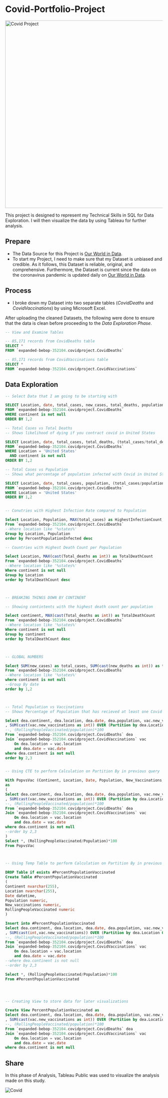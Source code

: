 # Covid-Portfolio-Project
<img width="599" alt="Covid Project" src="https://user-images.githubusercontent.com/108308205/177436450-e23dd47b-525b-4bf0-9081-d8a1b63ec82b.png">

This project is designed to represent my Technical Skills in SQL for Data Exploration. I will then visualize the data by using Tableau for further analysis. 

## Prepare
- The Data Source for this Project is [Our World in Data](https://ourworldindata.org/covid-deaths). 
- To start my Project, I need to make sure that my Dataset is unbiased and credible. As it follows, this Dataset is reliable, original, and comprehensive. Furthermore, the Dataset is current since the data on the coronavirus pandemic is updated daily on [Our World in Data](https://ourworldindata.org/covid-deaths).

## Process
- I broke down my Dataset into two separate tables (*CovidDeaths* and *CovidVaccinations*) by using Microsoft Excel.

After uploading the cleaned Datasets, the following were done to ensure that the data is clean before proceeding to the *Data Exploration Phase*.

```sql
-- View and Examine Tables

-- 85,171 records from CovidDeaths table
SELECT *
FROM `expanded-bebop-352104.covidproject.CovidDeaths`

-- 85,171 records from CovidVaccinations table
SELECT *
FROM `expanded-bebop-352104.covidproject.CovidVaccinations`

```

## Data Exploration

```sql 
-- Select Data that I am going to be starting with 

SELECT Location, date, total_cases, new_cases, total_deaths, population
FROM `expanded-bebop-352104.covidproject.CovidDeaths`
WHERE continent is not null
ORDER BY 1,2

-- Total Cases vs Total Deaths
-- Shows likelihood of dying if you contract covid in United States

SELECT Location, date, total_cases, total_deaths, (total_cases/total_deaths)*100 AS DeathPercentage
FROM `expanded-bebop-352104.covidproject.CovidDeaths`
WHERE Location = 'United States'
  AND continent is not null
ORDER BY 1,2

-- Total Cases vs Population
-- Shows what percentage of population infected with Covid in United States

SELECT Location, date, total_cases, population, (total_cases/population)*100 AS PopulationInfectedPercentage
FROM `expanded-bebop-352104.covidproject.CovidDeaths`
WHERE Location = 'United States'
ORDER BY 1,2


-- Conutries with Highest Infection Rate compared to Population

Select Location, Population, MAX(total_cases) as HighestInfectionCount,  Max((total_cases/population))*100 as PercentPopulationInfected
From `expanded-bebop-352104.covidproject.CovidDeaths`
--Where location like '%states%'
Group by Location, Population
order by PercentPopulationInfected desc

-- Countries with Highest Death Count per Population

Select Location, MAX(cast(Total_deaths as int)) as TotalDeathCount
From `expanded-bebop-352104.covidproject.CovidDeaths`
--Where location like '%states%'
Where continent is not null 
Group by Location
order by TotalDeathCount desc



-- BREAKING THINGS DOWN BY CONTINENT

-- Showing contintents with the highest death count per population

Select continent, MAX(cast(Total_deaths as int)) as TotalDeathCount
From `expanded-bebop-352104.covidproject.CovidDeaths`
--Where location like '%states%'
Where continent is not null 
Group by continent
order by TotalDeathCount desc



-- GLOBAL NUMBERS

Select SUM(new_cases) as total_cases, SUM(cast(new_deaths as int)) as total_deaths, SUM(cast(new_deaths as int))/SUM(New_Cases)*100 as DeathPercentage
From `expanded-bebop-352104.covidproject.CovidDeaths`
--Where location like '%states%'
where continent is not null 
--Group By date
order by 1,2



-- Total Population vs Vaccinations
-- Shows Percentage of Population that has recieved at least one Covid Vaccine

Select dea.continent, dea.location, dea.date, dea.population, vac.new_vaccinations
, SUM(cast(vac.new_vaccinations as int)) OVER (Partition by dea.Location Order by dea.location, dea.Date) as RollingPeopleVaccinated
--, (RollingPeopleVaccinated/population)*100
From `expanded-bebop-352104.covidproject.CovidDeaths` dea
Join `expanded-bebop-352104.covidproject.CovidVaccinations` vac
	On dea.location = vac.location
	and dea.date = vac.date
where dea.continent is not null 
order by 2,3


-- Using CTE to perform Calculation on Partition By in previous query

With PopvsVac (Continent, Location, Date, Population, New_Vaccinations, RollingPeopleVaccinated)
as
(
Select dea.continent, dea.location, dea.date, dea.population, vac.new_vaccinations
, SUM(cast(vac.new_vaccinations as int)) OVER (Partition by dea.Location Order by dea.location, dea.Date) as RollingPeopleVaccinated
--, (RollingPeopleVaccinated/population)*100
From `expanded-bebop-352104.covidproject.CovidDeaths` dea
Join `expanded-bebop-352104.covidproject.CovidVaccinations` vac
	On dea.location = vac.location
	and dea.date = vac.date
where dea.continent is not null 
--order by 2,3
)
Select *, (RollingPeopleVaccinated/Population)*100
From PopvsVac



-- Using Temp Table to perform Calculation on Partition By in previous query

DROP Table if exists #PercentPopulationVaccinated
Create Table #PercentPopulationVaccinated
(
Continent nvarchar(255),
Location nvarchar(255),
Date datetime,
Population numeric,
New_vaccinations numeric,
RollingPeopleVaccinated numeric
)

Insert into #PercentPopulationVaccinated
Select dea.continent, dea.location, dea.date, dea.population, vac.new_vaccinations
, SUM(cast(int,vac.new_vaccinations)) OVER (Partition by dea.Location Order by dea.location, dea.Date) as RollingPeopleVaccinated
--, (RollingPeopleVaccinated/population)*100
From `expanded-bebop-352104.covidproject.CovidDeaths` dea
Join `expanded-bebop-352104.covidproject.CovidVaccinations` vac
	On dea.location = vac.location
	and dea.date = vac.date
--where dea.continent is not null 
--order by 2,3

Select *, (RollingPeopleVaccinated/Population)*100
From #PercentPopulationVaccinated




-- Creating View to store data for later visualizations

Create View PercentPopulationVaccinated as
Select dea.continent, dea.location, dea.date, dea.population, vac.new_vaccinations
, SUM(cast(vac.new_vaccinations as int)) OVER (Partition by dea.Location Order by dea.location, dea.Date) as RollingPeopleVaccinated
--, (RollingPeopleVaccinated/population)*100
From `expanded-bebop-352104.covidproject.CovidDeaths` dea
Join `expanded-bebop-352104.covidproject.CovidVaccinations` vac
	On dea.location = vac.location
	and dea.date = vac.date
where dea.continent is not null

```

## Share
In this phase of Analysis, Tableau Public was used to visualize the analysis made on this study.

![Covid](https://user-images.githubusercontent.com/108308205/177652333-a351ca59-2b94-4b34-9c4b-aae86f314773.png)

